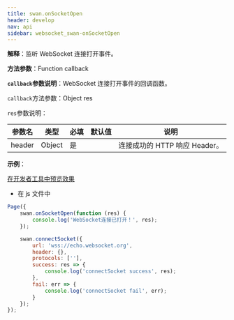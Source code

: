 ```yaml
---
title: swan.onSocketOpen
header: develop
nav: api
sidebar: websocket_swan-onSocketOpen
---
```


 
**解释**：监听 WebSocket 连接打开事件。

**方法参数**：Function callback

**`callback`参数说明**：WebSocket 连接打开事件的回调函数。

`callback`方法参数：Object res

`res`参数说明：

|参数名 |类型  |必填 | 默认值 |说明|
|---- | ---- | ---- | ----|----|
|header| Object | 是| |连接成功的 HTTP 响应 Header。|

**示例**：

<a href="swanide://fragment/a22e8de4dae980a6179ade70625f9fbf1569500084816" title="在开发者工具中预览效果" target="_self">在开发者工具中预览效果</a>

* 在 js 文件中

```js
Page({
    swan.onSocketOpen(function (res) {
        console.log('WebSocket连接已打开！', res);
    });

    swan.connectSocket({
        url: 'wss://echo.websocket.org',
        header: {},
        protocols: [''],
        success: res => {
            console.log('connectSocket success', res);
        },
        fail: err => {
            console.log('connectSocket fail', err);
        }
    });
});
```
